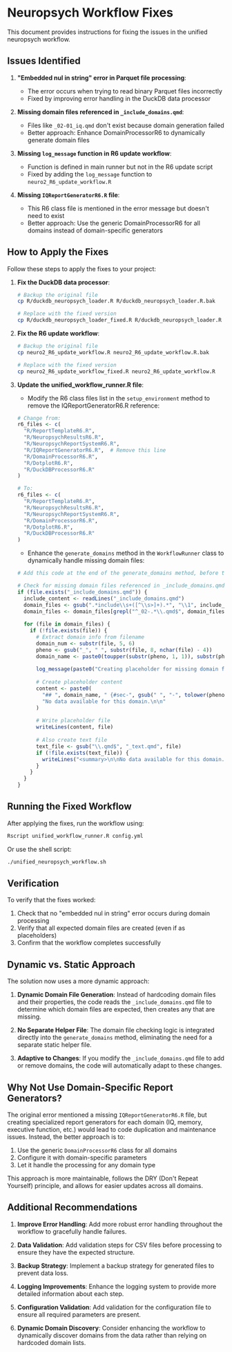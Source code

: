 # Neuropsych Workflow Fixes

This document provides instructions for fixing the issues in the unified neuropsych workflow.

## Issues Identified

1. **"Embedded nul in string" error in Parquet file processing**:
   - The error occurs when trying to read binary Parquet files incorrectly
   - Fixed by improving error handling in the DuckDB data processor

2. **Missing domain files referenced in `_include_domains.qmd`**:
   - Files like `_02-01_iq.qmd` don't exist because domain generation failed
   - Better approach: Enhance DomainProcessorR6 to dynamically generate domain files

3. **Missing `log_message` function in R6 update workflow**:
   - Function is defined in main runner but not in the R6 update script
   - Fixed by adding the `log_message` function to `neuro2_R6_update_workflow.R`

4. **Missing `IQReportGeneratorR6.R` file**:
   - This R6 class file is mentioned in the error message but doesn't need to exist
   - Better approach: Use the generic DomainProcessorR6 for all domains instead of domain-specific generators

## How to Apply the Fixes

Follow these steps to apply the fixes to your project:

1. **Fix the DuckDB data processor**:
   ```bash
   # Backup the original file
   cp R/duckdb_neuropsych_loader.R R/duckdb_neuropsych_loader.R.bak
   
   # Replace with the fixed version
   cp R/duckdb_neuropsych_loader_fixed.R R/duckdb_neuropsych_loader.R
   ```

2. **Fix the R6 update workflow**:
   ```bash
   # Backup the original file
   cp neuro2_R6_update_workflow.R neuro2_R6_update_workflow.R.bak
   
   # Replace with the fixed version
   cp neuro2_R6_update_workflow_fixed.R neuro2_R6_update_workflow.R
   ```

3. **Update the unified_workflow_runner.R file**:
   - Modify the R6 class files list in the `setup_environment` method to remove the IQReportGeneratorR6.R reference:
   
   ```r
   # Change from:
   r6_files <- c(
     "R/ReportTemplateR6.R",
     "R/NeuropsychResultsR6.R",
     "R/NeuropsychReportSystemR6.R",
     "R/IQReportGeneratorR6.R",  # Remove this line
     "R/DomainProcessorR6.R",
     "R/DotplotR6.R",
     "R/DuckDBProcessorR6.R"
   )
   
   # To:
   r6_files <- c(
     "R/ReportTemplateR6.R",
     "R/NeuropsychResultsR6.R",
     "R/NeuropsychReportSystemR6.R",
     "R/DomainProcessorR6.R",
     "R/DotplotR6.R",
     "R/DuckDBProcessorR6.R"
   )
   ```
   
   - Enhance the `generate_domains` method in the `WorkflowRunner` class to dynamically handle missing domain files:
   
   ```r
   # Add this code at the end of the generate_domains method, before the return statement
   
   # Check for missing domain files referenced in _include_domains.qmd
   if (file.exists("_include_domains.qmd")) {
     include_content <- readLines("_include_domains.qmd")
     domain_files <- gsub(".*include\\s+([^\\s>]+).*", "\\1", include_content)
     domain_files <- domain_files[grepl("^_02-.*\\.qmd$", domain_files)]
     
     for (file in domain_files) {
       if (!file.exists(file)) {
         # Extract domain info from filename
         domain_num <- substr(file, 5, 6)
         pheno <- gsub("_", " ", substr(file, 8, nchar(file) - 4))
         domain_name <- paste0(toupper(substr(pheno, 1, 1)), substr(pheno, 2, nchar(pheno)))
         
         log_message(paste0("Creating placeholder for missing domain file: ", file), "DOMAINS")
         
         # Create placeholder content
         content <- paste0(
           "## ", domain_name, " {#sec-", gsub(" ", "-", tolower(pheno)), "}\n\n",
           "No data available for this domain.\n\n"
         )
         
         # Write placeholder file
         writeLines(content, file)
         
         # Also create text file
         text_file <- gsub("\\.qmd$", "_text.qmd", file)
         if (!file.exists(text_file)) {
           writeLines("<summary>\n\nNo data available for this domain.\n\n</summary>", text_file)
         }
       }
     }
   }
   ```

## Running the Fixed Workflow

After applying the fixes, run the workflow using:

```bash
Rscript unified_workflow_runner.R config.yml
```

Or use the shell script:

```bash
./unified_neuropsych_workflow.sh
```

## Verification

To verify that the fixes worked:

1. Check that no "embedded nul in string" error occurs during domain processing
2. Verify that all expected domain files are created (even if as placeholders)
3. Confirm that the workflow completes successfully

## Dynamic vs. Static Approach

The solution now uses a more dynamic approach:

1. **Dynamic Domain File Generation**: Instead of hardcoding domain files and their properties, the code reads the `_include_domains.qmd` file to determine which domain files are expected, then creates any that are missing.

2. **No Separate Helper File**: The domain file checking logic is integrated directly into the `generate_domains` method, eliminating the need for a separate static helper file.

3. **Adaptive to Changes**: If you modify the `_include_domains.qmd` file to add or remove domains, the code will automatically adapt to these changes.

## Why Not Use Domain-Specific Report Generators?

The original error mentioned a missing `IQReportGeneratorR6.R` file, but creating specialized report generators for each domain (IQ, memory, executive function, etc.) would lead to code duplication and maintenance issues. Instead, the better approach is to:

1. Use the generic `DomainProcessorR6` class for all domains
2. Configure it with domain-specific parameters
3. Let it handle the processing for any domain type

This approach is more maintainable, follows the DRY (Don't Repeat Yourself) principle, and allows for easier updates across all domains.

## Additional Recommendations

1. **Improve Error Handling**: Add more robust error handling throughout the workflow to gracefully handle failures.

2. **Data Validation**: Add validation steps for CSV files before processing to ensure they have the expected structure.

3. **Backup Strategy**: Implement a backup strategy for generated files to prevent data loss.

4. **Logging Improvements**: Enhance the logging system to provide more detailed information about each step.

5. **Configuration Validation**: Add validation for the configuration file to ensure all required parameters are present.

6. **Dynamic Domain Discovery**: Consider enhancing the workflow to dynamically
   discover domains from the data rather than relying on hardcoded domain lists.
